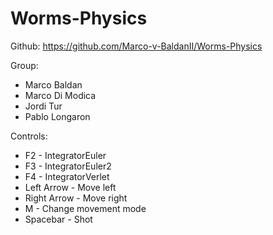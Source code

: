 # Worms-Physics

Github: https://github.com/Marco-v-BaldanII/Worms-Physics

Group:
- Marco Baldan
- Marco Di Modica
- Jordi Tur
- Pablo Longaron

Controls:
- F2 - IntegratorEuler
- F3 - IntegratorEuler2
- F4 - IntegratorVerlet  
- Left Arrow - Move left
- Right Arrow - Move right
- M - Change movement mode
- Spacebar - Shot
